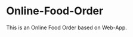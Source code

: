 # Online-Food-Order

This is an Online Food Order based on Web-App.




























































































































































































































































